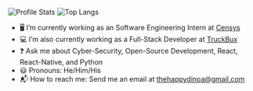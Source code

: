 <!--
**thehappydinoa/thehappydinoa** is a ✨ _special_ ✨ repository because its `README.md` (this file) appears on your GitHub profile.

Here are some ideas to get you started:

- 🔭 I’m currently working on ...
- 🌱 I’m currently learning ...
- 👯 I’m looking to collaborate on ...
- 🤔 I’m looking for help with ...
- 💬 Ask me about ...
- 📫 How to reach me: ...
- 😄 Pronouns: ...
- ⚡ Fun fact: ...
-->

<img alt="Profile Stats"
    src="https://github-readme-stats.vercel.app/api?username=thehappydinoa&count_private=true&show_icons=true&include_all_commits=true&line_height=27" />
<img alt="Top Langs"
    src="https://github-readme-stats.vercel.app/api/top-langs/?username=thehappydinoa&hide=css,typescript" />

- :desktop_computer: I’m currently working as an Software Engineering Intern at [Censys](https://censys.io)
- :computer: I’m also currently working as a Full-Stack Developer at [TruckBux](https://truckbux.com)
- :question: Ask me about Cyber-Security, Open-Source Development, React, React-Native, and Python
- :smiley: Pronouns: He/Him/His
- :mailbox_with_mail: How to reach me: Send me an email at [thehappydinoa@gmail.com](mailto:thehappydinoa@gmail.com)
